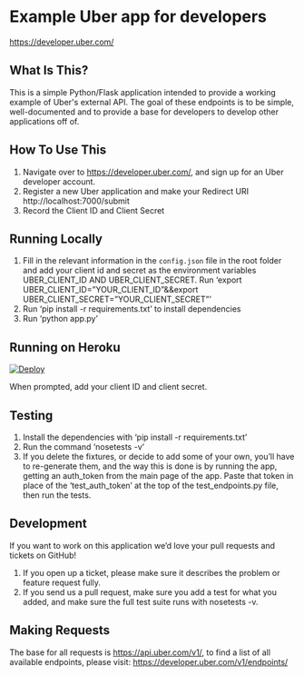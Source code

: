 Example Uber app for developers
==============================

https://developer.uber.com/

What Is This?
-------------

This is a simple Python/Flask application intended to provide a working example of Uber's external API. The goal of these endpoints is to be simple, well-documented and to provide a base for developers to develop other applications off of.


How To Use This
---------------

1. Navigate over to https://developer.uber.com/, and sign up for an Uber developer account.
2. Register a new Uber application and make your Redirect URI http://localhost:7000/submit
3. Record the Client ID and Client Secret

Running Locally
---------------

1. Fill in the relevant information in the `config.json` file in the root folder and add your client id and secret as the environment variables UBER_CLIENT_ID AND UBER_CLIENT_SECRET. Run ‘export UBER_CLIENT_ID=”YOUR_CLIENT_ID”&&export UBER_CLIENT_SECRET=”YOUR_CLIENT_SECRET”’
4. Run ‘pip install -r requirements.txt’ to install dependencies
5. Run ‘python app.py’

Running on Heroku
-----------------

[![Deploy](https://www.herokucdn.com/deploy/button.png)](https://heroku.com/deploy)

When prompted, add your client ID and client secret.

Testing
-------

1. Install the dependencies with ‘pip install -r requirements.txt’
2. Run the command ‘nosetests -v’
3. If you delete the fixtures, or decide to add some of your own, you’ll have to re-generate them, and the way this is done is by running the app, getting an auth_token from the main page of the app. Paste that token in place of the ‘test_auth_token’ at the top of the test_endpoints.py file, then run the tests.


Development
-----------

If you want to work on this application we’d love your pull requests and tickets on GitHub!

1. If you open up a ticket, please make sure it describes the problem or feature request fully.
2. If you send us a pull request, make sure you add a test for what you added, and make sure the full test suite runs with nosetests -v.


Making Requests
---------------

The base for all requests is https://api.uber.com/v1/, to find a list of all available endpoints, please visit: https://developer.uber.com/v1/endpoints/
